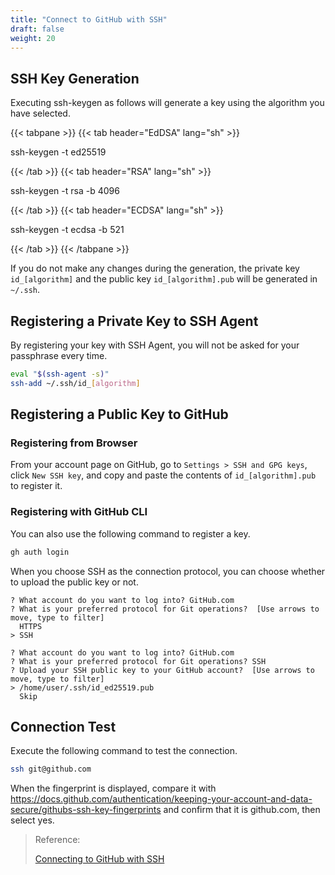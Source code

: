 ```yaml
---
title: "Connect to GitHub with SSH"
draft: false
weight: 20
---
```

## SSH Key Generation

Executing ssh-keygen as follows will generate a key using the algorithm you have selected.

{{< tabpane >}}
{{< tab header="EdDSA" lang="sh" >}}

ssh-keygen -t ed25519

{{< /tab >}}
{{< tab header="RSA" lang="sh" >}}

ssh-keygen -t rsa -b 4096

{{< /tab >}}
{{< tab header="ECDSA" lang="sh" >}}

ssh-keygen -t ecdsa -b 521

{{< /tab >}}
{{< /tabpane >}}

If you do not make any changes during the generation, the private key `id_[algorithm]` and the public key `id_[algorithm].pub` will be generated in `~/.ssh`.

## Registering a Private Key to SSH Agent

By registering your key with SSH Agent, you will not be asked for your passphrase every time.

```sh
eval "$(ssh-agent -s)"
ssh-add ~/.ssh/id_[algorithm]
```

## Registering a Public Key to GitHub

### Registering from Browser

From your account page on GitHub, go to `Settings > SSH and GPG keys`, click `New SSH key`, and copy and paste the contents of `id_[algorithm].pub` to register it.

### Registering with GitHub CLI

You can also use the following command to register a key.

```sh
gh auth login
```

When you choose SSH as the connection protocol, you can choose whether to upload the public key or not.

```text
? What account do you want to log into? GitHub.com
? What is your preferred protocol for Git operations?  [Use arrows to move, type to filter]
  HTTPS
> SSH
```

```text
? What account do you want to log into? GitHub.com
? What is your preferred protocol for Git operations? SSH
? Upload your SSH public key to your GitHub account?  [Use arrows to move, type to filter]
> /home/user/.ssh/id_ed25519.pub
  Skip
```

## Connection Test

Execute the following command to test the connection.

```sh
ssh git@github.com
```

When the fingerprint is displayed, compare it with <https://docs.github.com/authentication/keeping-your-account-and-data-secure/githubs-ssh-key-fingerprints> and confirm that it is github.com, then select yes.

> Reference:
>
> [Connecting to GitHub with SSH](https://help.github.com/github/authenticating-to-github/connecting-to-github-with-ssh)
